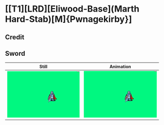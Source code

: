 # [\[T1\]\[LRD\]\[Eliwood-Base\]\(Marth Hard-Stab\)\[M\]{Pwnagekirby}]

## Credit


	
## Sword

| Still | Animation |
| :---: | :-------: |
| ![Sword still](./Sword_000.png) | ![Sword animation](./Sword.gif) |
